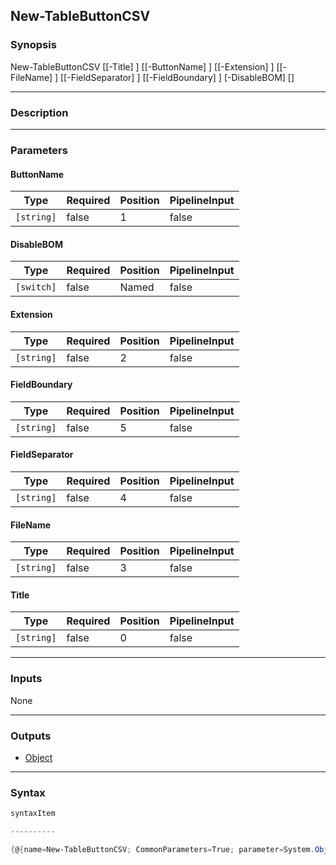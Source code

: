 New-TableButtonCSV
------------------

### Synopsis

New-TableButtonCSV [[-Title] <string>] [[-ButtonName] <string>] [[-Extension] <string>] [[-FileName] <string>] [[-FieldSeparator] <string>] [[-FieldBoundary] <string>] [-DisableBOM] [<CommonParameters>]

---

### Description

---

### Parameters
#### **ButtonName**

|Type      |Required|Position|PipelineInput|
|----------|--------|--------|-------------|
|`[string]`|false   |1       |false        |

#### **DisableBOM**

|Type      |Required|Position|PipelineInput|
|----------|--------|--------|-------------|
|`[switch]`|false   |Named   |false        |

#### **Extension**

|Type      |Required|Position|PipelineInput|
|----------|--------|--------|-------------|
|`[string]`|false   |2       |false        |

#### **FieldBoundary**

|Type      |Required|Position|PipelineInput|
|----------|--------|--------|-------------|
|`[string]`|false   |5       |false        |

#### **FieldSeparator**

|Type      |Required|Position|PipelineInput|
|----------|--------|--------|-------------|
|`[string]`|false   |4       |false        |

#### **FileName**

|Type      |Required|Position|PipelineInput|
|----------|--------|--------|-------------|
|`[string]`|false   |3       |false        |

#### **Title**

|Type      |Required|Position|PipelineInput|
|----------|--------|--------|-------------|
|`[string]`|false   |0       |false        |

---

### Inputs
None

---

### Outputs
* [Object](https://learn.microsoft.com/en-us/dotnet/api/System.Object)

---

### Syntax
```PowerShell
syntaxItem
```
```PowerShell
----------
```
```PowerShell
{@{name=New-TableButtonCSV; CommonParameters=True; parameter=System.Object[]}}
```
